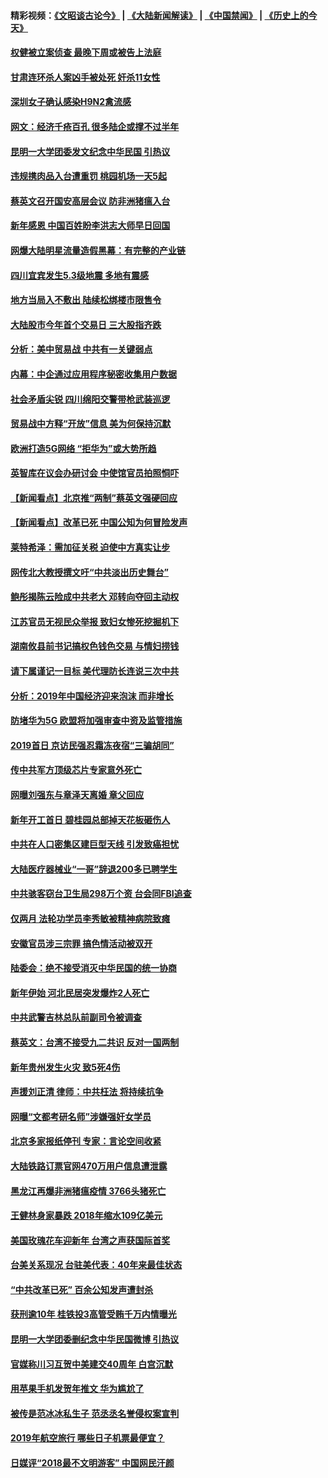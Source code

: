 #### 精彩视频：[《文昭谈古论今》](https://github.com/gfw-breaker/wenzhao/blob/master/README.md?t=01030630) | [《大陆新闻解读》](https://github.com/gfw-breaker/ntdtv-comedy/blob/master/README.md?t=01030630) | [《中国禁闻》](https://github.com/gfw-breaker/ntdtv-news/blob/master/README.md?t=01030630) | [《历史上的今天》](https://github.com/gfw-breaker/today-in-history/blob/master/README.md?t=01030630) 

#### [权健被立案侦查 最晚下周或被告上法庭](../pages/nsc413/n10950368.md?t=01030630) 

#### [甘肃连环杀人案凶手被处死 奸杀11女性](../pages/nsc413/n10950269.md?t=01030630) 


#### [深圳女子确认感染H9N2禽流感](../pages/nsc413/n10950091.md?t=01030630) 

#### [网文：经济千疮百孔 很多陆企或撑不过半年](../pages/nsc413/n10950075.md?t=01030630) 

#### [昆明一大学团委发文纪念中华民国 引热议](../pages/nsc413/n10948201.md?t=01030630) 

#### [违规携肉品入台遭重罚 桃园机场一天5起](../pages/nsc413/n10950159.md?t=01030630) 

#### [蔡英文召开国安高层会议 防非洲猪瘟入台](../pages/nsc413/n10950116.md?t=01030630) 

#### [新年感恩 中国百姓盼李洪志大师早日回国](../pages/nsc413/n10948448.md?t=01030630) 

#### [网爆大陆明星流量造假黑幕：有完整的产业链](../pages/nsc413/n10949595.md?t=01030630) 

#### [四川宜宾发生5.3级地震 多地有震感](../pages/nsc413/n10950011.md?t=01030630) 

#### [地方当局入不敷出 陆续松绑楼市限售令](../pages/nsc413/n10950024.md?t=01030630) 

#### [大陆股市今年首个交易日 三大股指齐跌](../pages/nsc413/n10949863.md?t=01030630) 

#### [分析：美中贸易战 中共有一关键弱点](../pages/nsc413/n10949574.md?t=01030630) 

#### [内幕：中企通过应用程序秘密收集用户数据](../pages/nsc413/n10949869.md?t=01030630) 

#### [社会矛盾尖锐 四川绵阳交警带枪武装巡逻](../pages/nsc413/n10949799.md?t=01030630) 

#### [贸易战中方释“开放”信息 美为何保持沉默](../pages/nsc413/n10949769.md?t=01030630) 

#### [欧洲打造5G网络 “拒华为”或大势所趋](../pages/nsc413/n10944741.md?t=01030630) 

#### [英智库在议会办研讨会 中使馆官员拍照恫吓](../pages/nsc413/n10949621.md?t=01030630) 

#### [【新闻看点】北京推“两制”蔡英文强硬回应](../pages/nsc413/n10949495.md?t=01030630) 

#### [【新闻看点】改革已死 中国公知为何冒险发声](../pages/nsc413/n10949391.md?t=01030630) 

#### [莱特希泽：需加征关税 迫使中方真实让步](../pages/nsc413/n10949586.md?t=01030630) 

#### [网传北大教授撰文吁“中共淡出历史舞台”](../pages/nsc413/n10949598.md?t=01030630) 

#### [鲍彤揭陈云险成中共老大 邓转向夺回主动权](../pages/nsc413/n10949290.md?t=01030630) 

#### [江苏官员无视民众举报 致妇女惨死挖掘机下](../pages/nsc413/n10949383.md?t=01030630) 

#### [湖南攸县前书记搞权色钱色交易 与情妇捞钱](../pages/nsc413/n10949591.md?t=01030630) 

#### [请下属谨记一目标 美代理防长连说三次中共](../pages/nsc413/n10949505.md?t=01030630) 

#### [分析：2019年中国经济迎来泡沫 而非增长](../pages/nsc413/n10949372.md?t=01030630) 

#### [防堵华为5G 欧盟将加强审查中资及监管措施](../pages/nsc413/n10949397.md?t=01030630) 

#### [2019首日 京访民强忍霜冻夜宿“三骗胡同”](../pages/nsc413/n10947751.md?t=01030630) 

#### [传中共军方顶级芯片专家意外死亡](../pages/nsc413/n10948210.md?t=01030630) 

#### [网曝刘强东与章泽天离婚 章父回应](../pages/nsc413/n10949247.md?t=01030630) 

#### [新年开工首日 碧桂园总部掉天花板砸伤人](../pages/nsc413/n10949268.md?t=01030630) 


#### [中共在人口密集区建巨型天线 引发致癌担忧](../pages/nsc413/n10949221.md?t=01030630) 

#### [大陆医疗器械业“一哥”辞退200多已聘学生](../pages/nsc413/n10948260.md?t=01030630) 

#### [中共骇客窃台卫生局298万个资 台会同FBI追查](../pages/nsc413/n10948636.md?t=01030630) 

#### [仅两月 法轮功学员李秀敏被精神病院致瘫](../pages/nsc413/n10938633.md?t=01030630) 

#### [安徽官员涉三宗罪 搞色情活动被双开](../pages/nsc413/n10948403.md?t=01030630) 

#### [陆委会：绝不接受消灭中华民国的统一协商](../pages/nsc413/n10948211.md?t=01030630) 

#### [新年伊始 河北民居突发爆炸2人死亡](../pages/nsc413/n10947696.md?t=01030630) 

#### [中共武警吉林总队前副司令被调查](../pages/nsc413/n10948043.md?t=01030630) 

#### [蔡英文：台湾不接受九二共识 反对一国两制](../pages/nsc413/n10948072.md?t=01030630) 

#### [新年贵州发生火灾 致5死4伤](../pages/nsc413/n10947842.md?t=01030630) 

#### [声援刘正清 律师：中共枉法 将持续抗争](../pages/nsc413/n10947551.md?t=01030630) 

#### [网曝“文都考研名师”涉嫌强奸女学员](../pages/nsc413/n10947454.md?t=01030630) 

#### [北京多家报纸停刊 专家：言论空间收紧](../pages/nsc413/n10947380.md?t=01030630) 

#### [大陆铁路订票官网470万用户信息遭泄露](../pages/nsc413/n10947552.md?t=01030630) 

#### [黑龙江再爆非洲猪瘟疫情 3766头猪死亡](../pages/nsc413/n10947476.md?t=01030630) 

#### [王健林身家暴跌 2018年缩水109亿美元](../pages/nsc413/n10947429.md?t=01030630) 

#### [美国玫瑰花车迎新年 台湾之声获国际首奖](../pages/nsc413/n10947452.md?t=01030630) 

#### [台美关系现况 台驻美代表：40年来最佳状态](../pages/nsc413/n10947425.md?t=01030630) 

#### [“中共改革已死” 百余公知发声遭封杀](../pages/nsc413/n10947132.md?t=01030630) 

#### [获刑逾10年 桂铁投3高管受贿千万内情曝光](../pages/nsc413/n10946975.md?t=01030630) 

#### [昆明一大学团委删纪念中华民国微博 引热议](../pages/nsc413/n10947192.md?t=01030630) 

#### [官媒称川习互贺中美建交40周年 白宫沉默](../pages/nsc413/n10946780.md?t=01030630) 

#### [用苹果手机发贺年推文 华为尴尬了](../pages/nsc413/n10947122.md?t=01030630) 

#### [被传是范冰冰私生子 范丞丞名誉侵权案宣判](../pages/nsc413/n10946977.md?t=01030630) 

#### [2019年航空旅行 哪些日子机票最便宜？](../pages/nsc413/n10946996.md?t=01030630) 

#### [日媒评“2018最不文明游客” 中国网民汗颜](../pages/nsc413/n10946889.md?t=01030630) 

